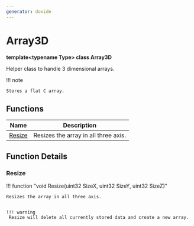 ```yaml
---
generator: doxide
---
```



# Array3D

**template&lt;typename Type&gt; class Array3D**

Helper class to handle 3 dimensional arrays.

!!! note

    Stores a flat C array.


## Functions

| Name | Description |
| ---- | ----------- |
| [Resize](#Resize) | Resizes the array in all three axis. |

## Function Details

### Resize<a name="Resize"></a>
!!! function "void Resize(uint32 SizeX, uint32 SizeY, uint32 SizeZ)"

    Resizes the array in all three axis.
    
    
    !!! warning
     Resize will delete all currently stored data and create a new array.
    

